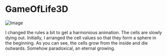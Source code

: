 # GameOfLife3D

![Image](GameOfLife3D/GameOfLife3D.jpg)

I changed the rules a bit to get a harmonious animation. The cells are slowly dying out. Initially, I arranged the cell values so that they form a sphere in the beginning. As you can see, the cells grow from the inside and die outwards. Somehow paradoxical, an eternal growing.
